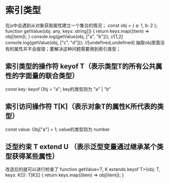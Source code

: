 # 索引类型
在js中会遇到从对象获取属性建立一个集合的情况；
const obj = { a: 1, b: 2 };
function getValue(obj: any, keys: string[]) {
  return keys.map((item) => obj[item]);
}
console.log(getValue(obj, ["a", "b"])); //[1,2]
console.log(getValue(obj, ["c", "d"])); //[undefined,undefined]
抽取obj里面没有的属性并不会报错；要解决这种问题需要用到索引类型；
## 索引类型的操作符 keyof T（表示类型T的所有公共属性的字面量的联合类型）
const key: keyof Obj = "a"; key的类型则为 "a" | "b"
## 索引访问操作符 T[K]（表示对象T的属性K所代表的类型）
const value: Obj["a"] = 1; value的类型则为 number
## 泛型约束 T extend U （表示泛型变量通过继承某个类型获得某些属性）

改造后的就可以进行检查了
function getValue<T, K extends keyof T>(obj: T, keys: K[]): T[K][] {
  return keys.map((item) => obj[item]);
}